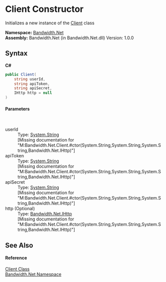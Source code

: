 # Client Constructor 
 

Initializes a new instance of the <a href="T_Bandwidth_Net_Client">Client</a> class

**Namespace:**&nbsp;<a href="N_Bandwidth_Net">Bandwidth.Net</a><br />**Assembly:**&nbsp;Bandwidth.Net (in Bandwidth.Net.dll) Version: 1.0.0

## Syntax

**C#**<br />
``` C#
public Client(
	string userId,
	string apiToken,
	string apiSecret,
	IHttp http = null
)
```


#### Parameters
&nbsp;<dl><dt>userId</dt><dd>Type: <a href="http://msdn2.microsoft.com/en-us/library/s1wwdcbf" target="_blank">System.String</a><br />\[Missing <param name="userId"/> documentation for "M:Bandwidth.Net.Client.#ctor(System.String,System.String,System.String,Bandwidth.Net.IHttp)"\]</dd><dt>apiToken</dt><dd>Type: <a href="http://msdn2.microsoft.com/en-us/library/s1wwdcbf" target="_blank">System.String</a><br />\[Missing <param name="apiToken"/> documentation for "M:Bandwidth.Net.Client.#ctor(System.String,System.String,System.String,Bandwidth.Net.IHttp)"\]</dd><dt>apiSecret</dt><dd>Type: <a href="http://msdn2.microsoft.com/en-us/library/s1wwdcbf" target="_blank">System.String</a><br />\[Missing <param name="apiSecret"/> documentation for "M:Bandwidth.Net.Client.#ctor(System.String,System.String,System.String,Bandwidth.Net.IHttp)"\]</dd><dt>http (Optional)</dt><dd>Type: <a href="T_Bandwidth_Net_IHttp">Bandwidth.Net.IHttp</a><br />\[Missing <param name="http"/> documentation for "M:Bandwidth.Net.Client.#ctor(System.String,System.String,System.String,Bandwidth.Net.IHttp)"\]</dd></dl>

## See Also


#### Reference
<a href="T_Bandwidth_Net_Client">Client Class</a><br /><a href="N_Bandwidth_Net">Bandwidth.Net Namespace</a><br />